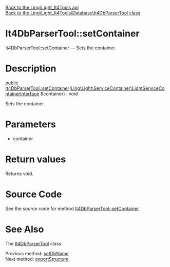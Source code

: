 [Back to the Ling/Light_It4Tools api](https://github.com/lingtalfi/Light_It4Tools/blob/master/doc/api/Ling/Light_It4Tools.md)<br>
[Back to the Ling\Light_It4Tools\Database\It4DbParserTool class](https://github.com/lingtalfi/Light_It4Tools/blob/master/doc/api/Ling/Light_It4Tools/Database/It4DbParserTool.md)


It4DbParserTool::setContainer
================



It4DbParserTool::setContainer — Sets the container.




Description
================


public [It4DbParserTool::setContainer](https://github.com/lingtalfi/Light_It4Tools/blob/master/doc/api/Ling/Light_It4Tools/Database/It4DbParserTool/setContainer.md)([Ling\Light\ServiceContainer\LightServiceContainerInterface](https://github.com/lingtalfi/Light/blob/master/doc/api/Ling/Light/ServiceContainer/LightServiceContainerInterface.md) $container) : void




Sets the container.




Parameters
================


- container

    


Return values
================

Returns void.








Source Code
===========
See the source code for method [It4DbParserTool::setContainer](https://github.com/lingtalfi/Light_It4Tools/blob/master/Database/It4DbParserTool.php#L57-L60)


See Also
================

The [It4DbParserTool](https://github.com/lingtalfi/Light_It4Tools/blob/master/doc/api/Ling/Light_It4Tools/Database/It4DbParserTool.md) class.

Previous method: [setDbName](https://github.com/lingtalfi/Light_It4Tools/blob/master/doc/api/Ling/Light_It4Tools/Database/It4DbParserTool/setDbName.md)<br>Next method: [exportStructure](https://github.com/lingtalfi/Light_It4Tools/blob/master/doc/api/Ling/Light_It4Tools/Database/It4DbParserTool/exportStructure.md)<br>

